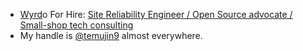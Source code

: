 - [Wyrd](https://en.wikipedia.org/wiki/Wyrd)o For Hire: [Site Reliability Engineer / Open Source advocate / Small-shop tech consulting](https://greenfieldguild.com/)
- My handle is [@temujin9](https://twitter.com/temujin9) almost everywhere.
